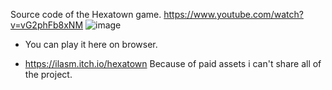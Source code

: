 Source code of the Hexatown game.
https://www.youtube.com/watch?v=vG2phFb8xNM
![image](https://github.com/user-attachments/assets/af30f70f-6c99-4b72-95da-34418e23e2ba)

* You can play it here on browser.
- https://ilasm.itch.io/hexatown
Because of paid assets i can't share all of the project.

